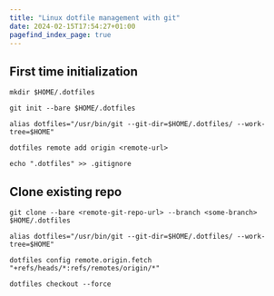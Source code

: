 ```yaml
---
title: "Linux dotfile management with git"
date: 2024-02-15T17:54:27+01:00
pagefind_index_page: true
---
```


## First time initialization

```terminal
mkdir $HOME/.dotfiles
```
```terminal
git init --bare $HOME/.dotfiles
```
```terminal
alias dotfiles="/usr/bin/git --git-dir=$HOME/.dotfiles/ --work-tree=$HOME"
```
```terminal
dotfiles remote add origin <remote-url>
```
```terminal
echo ".dotfiles" >> .gitignore
```

## Clone existing repo

```terminal
git clone --bare <remote-git-repo-url> --branch <some-branch> $HOME/.dotfiles
```
```terminal
alias dotfiles="/usr/bin/git --git-dir=$HOME/.dotfiles/ --work-tree=$HOME"
```
```terminal
dotfiles config remote.origin.fetch "+refs/heads/*:refs/remotes/origin/*"
```
```terminal
dotfiles checkout --force
```

